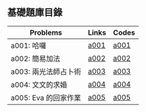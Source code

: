 ## 基礎題庫目錄

|Problems|Links|Codes|
|-|-|-|
|a001: 哈囉|[a001](Contents/a001/a001.md)|[a001](Contents/a001/a001.c)|
|a002: 簡易加法|[a002](Contents/a002/a002.md)|[a002](Contents/a002/a002.c)|
|a003: 兩光法師占卜術|[a003](Contents/a003/a003.md)|[a003](Contents/a003/a003.c)|
|a004: 文文的求婚|[a004](Contents/a004/a004.md)|[a004](Contents/a004/a004.c)|
|a005: Eva 的回家作業|[a005](Contents/a005/a005.md)|[a005](Contents/a005/a005.c)|
